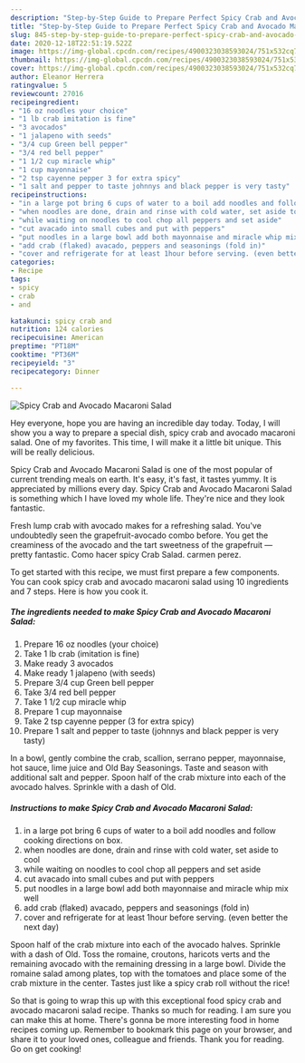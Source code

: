 ```yaml
---
description: "Step-by-Step Guide to Prepare Perfect Spicy Crab and Avocado Macaroni Salad"
title: "Step-by-Step Guide to Prepare Perfect Spicy Crab and Avocado Macaroni Salad"
slug: 845-step-by-step-guide-to-prepare-perfect-spicy-crab-and-avocado-macaroni-salad
date: 2020-12-18T22:51:19.522Z
image: https://img-global.cpcdn.com/recipes/4900323038593024/751x532cq70/spicy-crab-and-avocado-macaroni-salad-recipe-main-photo.jpg
thumbnail: https://img-global.cpcdn.com/recipes/4900323038593024/751x532cq70/spicy-crab-and-avocado-macaroni-salad-recipe-main-photo.jpg
cover: https://img-global.cpcdn.com/recipes/4900323038593024/751x532cq70/spicy-crab-and-avocado-macaroni-salad-recipe-main-photo.jpg
author: Eleanor Herrera
ratingvalue: 5
reviewcount: 27016
recipeingredient:
- "16 oz noodles your choice"
- "1 lb crab imitation is fine"
- "3 avocados"
- "1 jalapeno with seeds"
- "3/4 cup Green bell pepper"
- "3/4 red bell pepper"
- "1 1/2 cup miracle whip"
- "1 cup mayonnaise"
- "2 tsp cayenne pepper 3 for extra spicy"
- "1 salt and pepper to taste johnnys and black pepper is very tasty"
recipeinstructions:
- "in a large pot bring 6 cups of water to a boil add noodles and follow cooking directions on box."
- "when noodles are done, drain and rinse with cold water, set aside to cool"
- "while waiting on noodles to cool chop all peppers and set aside"
- "cut avacado into small cubes and put with peppers"
- "put noodles in a large bowl add both mayonnaise and miracle whip mix well"
- "add crab (flaked) avacado, peppers and seasonings (fold in)"
- "cover and refrigerate for at least 1hour before serving. (even better the next day)"
categories:
- Recipe
tags:
- spicy
- crab
- and

katakunci: spicy crab and 
nutrition: 124 calories
recipecuisine: American
preptime: "PT18M"
cooktime: "PT36M"
recipeyield: "3"
recipecategory: Dinner

---
```



![Spicy Crab and Avocado Macaroni Salad](https://img-global.cpcdn.com/recipes/4900323038593024/751x532cq70/spicy-crab-and-avocado-macaroni-salad-recipe-main-photo.jpg)

Hey everyone, hope you are having an incredible day today. Today, I will show you a way to prepare a special dish, spicy crab and avocado macaroni salad. One of my favorites. This time, I will make it a little bit unique. This will be really delicious.

Spicy Crab and Avocado Macaroni Salad is one of the most popular of current trending meals on earth. It's easy, it's fast, it tastes yummy. It is appreciated by millions every day. Spicy Crab and Avocado Macaroni Salad is something which I have loved my whole life. They're nice and they look fantastic.

Fresh lump crab with avocado makes for a refreshing salad. You&#39;ve undoubtedly seen the grapefruit-avocado combo before. You get the creaminess of the avocado and the tart sweetness of the grapefruit — pretty fantastic. Como hacer spicy Crab Salad. carmen perez.


To get started with this recipe, we must first prepare a few components. You can cook spicy crab and avocado macaroni salad using 10 ingredients and 7 steps. Here is how you cook it.

<!--inarticleads1-->

##### The ingredients needed to make Spicy Crab and Avocado Macaroni Salad:

1. Prepare 16 oz noodles (your choice)
1. Take 1 lb crab (imitation is fine)
1. Make ready 3 avocados
1. Make ready 1 jalapeno (with seeds)
1. Prepare 3/4 cup Green bell pepper
1. Take 3/4 red bell pepper
1. Take 1 1/2 cup miracle whip
1. Prepare 1 cup mayonnaise
1. Take 2 tsp cayenne pepper (3 for extra spicy)
1. Prepare 1 salt and pepper to taste (johnnys and black pepper is very tasty)


In a bowl, gently combine the crab, scallion, serrano pepper, mayonnaise, hot sauce, lime juice and Old Bay Seasonings. Taste and season with additional salt and pepper. Spoon half of the crab mixture into each of the avocado halves. Sprinkle with a dash of Old. 

<!--inarticleads2-->

##### Instructions to make Spicy Crab and Avocado Macaroni Salad:

1. in a large pot bring 6 cups of water to a boil add noodles and follow cooking directions on box.
1. when noodles are done, drain and rinse with cold water, set aside to cool
1. while waiting on noodles to cool chop all peppers and set aside
1. cut avacado into small cubes and put with peppers
1. put noodles in a large bowl add both mayonnaise and miracle whip mix well
1. add crab (flaked) avacado, peppers and seasonings (fold in)
1. cover and refrigerate for at least 1hour before serving. (even better the next day)


Spoon half of the crab mixture into each of the avocado halves. Sprinkle with a dash of Old. Toss the romaine, croutons, haricots verts and the remaining avocado with the remaining dressing in a large bowl. Divide the romaine salad among plates, top with the tomatoes and place some of the crab mixture in the center. Tastes just like a spicy crab roll without the rice! 

So that is going to wrap this up with this exceptional food spicy crab and avocado macaroni salad recipe. Thanks so much for reading. I am sure you can make this at home. There's gonna be more interesting food in home recipes coming up. Remember to bookmark this page on your browser, and share it to your loved ones, colleague and friends. Thank you for reading. Go on get cooking!
